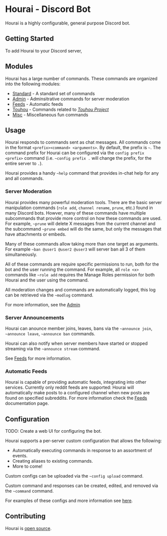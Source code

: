 # Hourai - Discord Bot
Hourai is a highly configurable, general purpose Discord bot.

## Getting Started
To add Hourai to your Discord server,

## Modules
Hourai has a large number of commands. These commands are organized into the
following modules:
 * [Standard](/wiki/modules/standard/) - A standard set of commands
 * [Admin](/wiki/modules/admin/) - Adminsitrative commands for server moderation
 * [Feeds](/wiki/modules/feeds/) - Automatic feeds
 * [Touhou](/wiki/modules/touhou/) - Commands related to [*Touhou
   Project*](https://en.touhouwiki.net/wiki/Touhou_Project)
 * [Misc](/wiki/modules/misc/) - Miscellaneous fun commands

## Usage
Hourai responds to commands sent as chat messages. All commands come in the
format `<prefix><command> <arguments>`.  By default, the prefix is `~`.
The command prefix for Hourai can be configured via the `config prefix <prefix>`
command (i.e. `~config prefix .` will change the prefix, for the entire server
to `.`).

Hourai provides a handy `~help` command that provides in-chat help for any and
all commands.

### Server Moderation
Hourai provides many powerful moderation tools. There are the basic server
manipulation commands (`role add`, `channel rename`, `prune`, etc.) found in many
Discord bots. Howver, many of these commands have multiple subcommands that
provide more control on how these commands are used. For example, `~prune` will
delete X messages from the current channel and the subcommand `~prune embed`
will do the same, but only the messages that have attachments or embeds.

Many of these commands allow taking more than one target as arguments. For
example `~ban @user1 @user2 @user3` will server ban all 3 of them
simultaneously.

All of these commands are require specific permissions to run, both for the bot
and the user running the command. For example, all `role <x>` commands like
`~role add` requires the Manage Roles permission for both Hourai and the user
using the command.

All moderation changes and commands are automatically logged, this log can be
retrieved via the `~modlog` command.

For more information, see the [Admin](/wiki/modules/admin/)

### Server Announcements
Hourai can anounce member joins, leaves, bans via the `~announce join`,
`~announce leave`, `~announce ban` commands.

Hourai can also notify when server members have started or stopped streaming via
the  `~announce stream` command.

See [Feeds](/wiki/modules/feeds/) for more information.

### Automatic Feeds
Hourai is capable of providing automatic feeds, integrating into other services.
Currently only reddit feeds are supported: Hourai will automatically make posts
to a configured channel when new posts are found on specified subreddits. For
more information check the [Feeds](/wiki/modules/feeds/) documentation page.

## Configuration
TODO: Create a web UI for configuring the bot.

Hourai supports a per-server custom configuration that allows the following:
 * Automatically executing commands in response to an assortment of events.
 * Creating aliases to existing commands.
 * More to come!

Custom configs can be uploaded via the `~config upload` command.

Custom command and responses can be created, edited, and removed via the
`~command` command.

For examples of these configs and more information see [here](/wiki/config/).

## Contributing
Hourai is [open source](https://github.com/james7132/Hourai).
